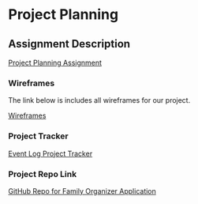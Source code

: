 # Project Planning

## Assignment Description
[Project Planning Assignment](https://education.launchcode.org/liftoff/modules/assignments/project-planning)

### Wireframes

The link below is includes all wireframes for our project.

[Wireframes](https://github.com/crebuck2308/liftoff-assignments/blob/239ac80a406389e0c6cc1f1340a9e0e14415b9c0/P3-Project_Planning/Family_Organizer_Wireframe_1.pdf)

### Project Tracker

[Event Log Project Tracker](https://trello.com/b/WkmgTjS2/liftoff-project)

### Project Repo Link

[GitHub Repo for Family Organizer Application](https://github.com/LaunchCodeLiftoffProjects/antwan-group-b)
